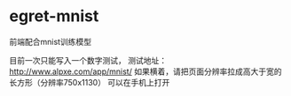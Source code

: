 # egret-mnist
前端配合mnist训练模型

目前一次只能写入一个数字测试， 测试地址：
http://www.alpxe.com/app/mnist/
如果横着，请把页面分辨率拉成高大于宽的长方形（分辨率750x1130）
可以在手机上打开
